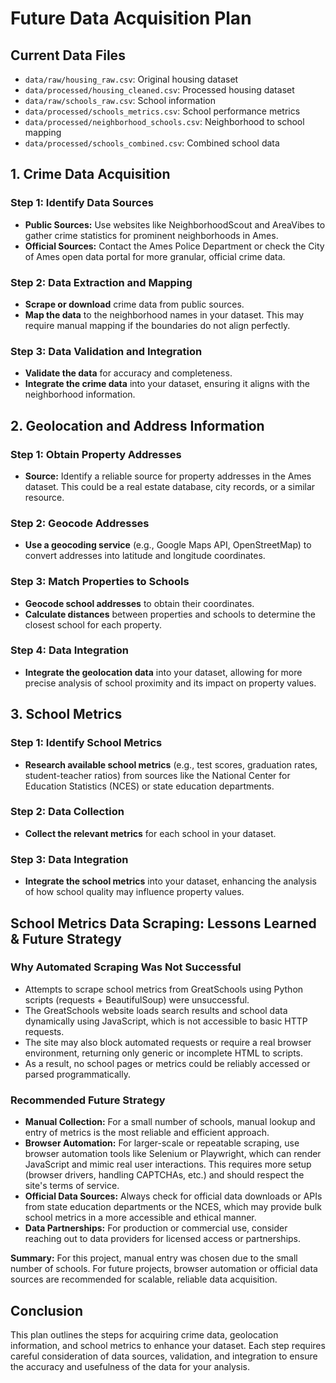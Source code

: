 # Future Data Acquisition Plan

## Current Data Files
- `data/raw/housing_raw.csv`: Original housing dataset
- `data/processed/housing_cleaned.csv`: Processed housing dataset
- `data/raw/schools_raw.csv`: School information
- `data/processed/schools_metrics.csv`: School performance metrics
- `data/processed/neighborhood_schools.csv`: Neighborhood to school mapping
- `data/processed/schools_combined.csv`: Combined school data

## 1. Crime Data Acquisition

### Step 1: Identify Data Sources
- **Public Sources:** Use websites like NeighborhoodScout and AreaVibes to gather crime statistics for prominent neighborhoods in Ames.
- **Official Sources:** Contact the Ames Police Department or check the City of Ames open data portal for more granular, official crime data.

### Step 2: Data Extraction and Mapping
- **Scrape or download** crime data from public sources.
- **Map the data** to the neighborhood names in your dataset. This may require manual mapping if the boundaries do not align perfectly.

### Step 3: Data Validation and Integration
- **Validate the data** for accuracy and completeness.
- **Integrate the crime data** into your dataset, ensuring it aligns with the neighborhood information.

## 2. Geolocation and Address Information

### Step 1: Obtain Property Addresses
- **Source:** Identify a reliable source for property addresses in the Ames dataset. This could be a real estate database, city records, or a similar resource.

### Step 2: Geocode Addresses
- **Use a geocoding service** (e.g., Google Maps API, OpenStreetMap) to convert addresses into latitude and longitude coordinates.

### Step 3: Match Properties to Schools
- **Geocode school addresses** to obtain their coordinates.
- **Calculate distances** between properties and schools to determine the closest school for each property.

### Step 4: Data Integration
- **Integrate the geolocation data** into your dataset, allowing for more precise analysis of school proximity and its impact on property values.

## 3. School Metrics

### Step 1: Identify School Metrics
- **Research available school metrics** (e.g., test scores, graduation rates, student-teacher ratios) from sources like the National Center for Education Statistics (NCES) or state education departments.

### Step 2: Data Collection
- **Collect the relevant metrics** for each school in your dataset.

### Step 3: Data Integration
- **Integrate the school metrics** into your dataset, enhancing the analysis of how school quality may influence property values.

## School Metrics Data Scraping: Lessons Learned & Future Strategy

### Why Automated Scraping Was Not Successful
- Attempts to scrape school metrics from GreatSchools using Python scripts (requests + BeautifulSoup) were unsuccessful.
- The GreatSchools website loads search results and school data dynamically using JavaScript, which is not accessible to basic HTTP requests.
- The site may also block automated requests or require a real browser environment, returning only generic or incomplete HTML to scripts.
- As a result, no school pages or metrics could be reliably accessed or parsed programmatically.

### Recommended Future Strategy
- **Manual Collection:** For a small number of schools, manual lookup and entry of metrics is the most reliable and efficient approach.
- **Browser Automation:** For larger-scale or repeatable scraping, use browser automation tools like Selenium or Playwright, which can render JavaScript and mimic real user interactions. This requires more setup (browser drivers, handling CAPTCHAs, etc.) and should respect the site's terms of service.
- **Official Data Sources:** Always check for official data downloads or APIs from state education departments or the NCES, which may provide bulk school metrics in a more accessible and ethical manner.
- **Data Partnerships:** For production or commercial use, consider reaching out to data providers for licensed access or partnerships.

**Summary:** For this project, manual entry was chosen due to the small number of schools. For future projects, browser automation or official data sources are recommended for scalable, reliable data acquisition.

## Conclusion
This plan outlines the steps for acquiring crime data, geolocation information, and school metrics to enhance your dataset. Each step requires careful consideration of data sources, validation, and integration to ensure the accuracy and usefulness of the data for your analysis. 
